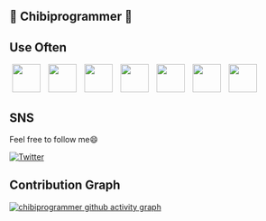 ## 🌱 Chibiprogrammer 🌱

## Use Often
<a href="https://avatars.githubusercontent.com/ruby"><img src="https://avatars.githubusercontent.com/ruby" style="width: 50px;" hspace="5"></a>
<a href="https://avatars.githubusercontent.com/rails"><img src="https://avatars.githubusercontent.com/rails" style="width: 50px;" hspace="5"></a>
<a href="https://avatars.githubusercontent.com/rails"><img src="https://avatars.githubusercontent.com/vuejs" style="width: 50px;" hspace="5"></a>
<a href="https://avatars.githubusercontent.com/webpack"><img src="https://avatars.githubusercontent.com/webpack" style="width: 50px;" hspace="5"></a>
<a href="https://avatars.githubusercontent.com/twbs"><img src="https://avatars.githubusercontent.com/twbs" style="width: 50px;" hspace="5"></a>
<a href="https://avatars.githubusercontent.com/slim-template"><img src="https://avatars.githubusercontent.com/slim-template" style="width: 50px;" hspace="5"></a>
<a href="https://avatars.githubusercontent.com/docker"><img src="https://avatars.githubusercontent.com/docker" style="width: 50px;" hspace="5"></a>

## SNS
Feel free to follow me:smile:

[![Twitter](https://img.shields.io/twitter/follow/chibiprogrammer?style=social)](https://twitter.com/intent/follow?screen_name=chibiprogrammer)


## Contribution Graph

[![chibiprogrammer github activity graph](https://activity-graph.herokuapp.com/graph?username=chibiprogrammer&theme=github)](https://github.com/ashutosh00710/github-readme-activity-graph)

<!--
**chibiProgrammer/chibiprogrammer** is a ✨ _special_ ✨ repository because its `README.md` (this file) appears on your GitHub profile.

Here are some ideas to get you started:

- 🔭 I’m currently working on ...
- 🌱 I’m currently learning ...
- 👯 I’m looking to collaborate on ...
- 🤔 I’m looking for help with ...
- 💬 Ask me about ...
- 📫 How to reach me: ...
- 😄 Pronouns: ...
- ⚡ Fun fact: ...
-->
